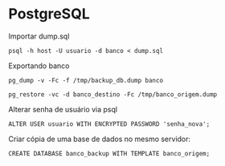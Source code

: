 # PostgreSQL

Importar dump.sql

```text
psql -h host -U usuario -d banco < dump.sql
```

Exportando banco

```text
pg_dump -v -Fc -f /tmp/backup_db.dump banco
```

```text
pg_restore -vc -d banco_destino -Fc /tmp/banco_origem.dump
```

Alterar senha de usuário via psql

```text
ALTER USER usuario WITH ENCRYPTED PASSWORD 'senha_nova';
```

Criar cópia de uma base de dados no mesmo servidor:

```text
CREATE DATABASE banco_backup WITH TEMPLATE banco_origem;
```

